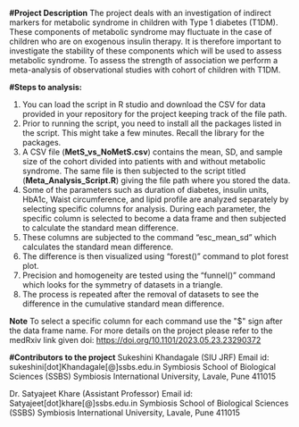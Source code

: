 **#Project Description**
The project deals with an investigation of indirect markers for metabolic syndrome in children with Type 1 diabetes (T1DM). These components of metabolic syndrome may fluctuate in the case of children who are on exogenous insulin therapy. It is therefore important to investigate the stability of these components which will be used to assess metabolic syndrome. To assess the strength of association we perform a meta-analysis of observational studies with cohort of children with T1DM.

**#Steps to analysis:**
1.	You can load the script in R studio and download the CSV for data provided in your repository for the project keeping track of the file path.
2.	Prior to running the script, you need to install all the packages listed in the script. This might take a few minutes. Recall the library for the packages.
3.	A CSV file (**MetS_vs_NoMetS.csv**) contains the mean, SD, and sample size of the cohort divided into patients with and without metabolic syndrome. The same file is then subjected to the script titled (**Meta_Analysis_Script.R**) giving the file path where you stored the data.
4.	Some of the parameters such as duration of diabetes, insulin units, HbA1c, Waist circumference, and lipid profile are analyzed separately by selecting specific columns for analysis. During each parameter, the specific column is selected to become a data frame and then subjected to calculate the standard mean difference.
5.	These columns are subjected to the command “esc_mean_sd” which calculates the standard mean difference.
6.	The difference is then visualized using “forest()” command to plot forest plot.
7.	Precision and homogeneity are tested using the “funnel()” command which looks for the symmetry of datasets in a triangle.
8.	The process is repeated after the removal of datasets to see the difference in the cumulative standard mean difference.

**Note** To select a specific column for each command use the "$" sign after the data frame name.
For more details on the project please refer to the medRxiv link given doi: https://doi.org/10.1101/2023.05.23.23290372

**#Contributors to the project** 
Sukeshini Khandagale (SIU JRF) 
Email id: sukeshini[dot]Khandagale[@]ssbs.edu.in
Symbiosis School of Biological Sciences (SSBS)
Symbiosis International University, Lavale, Pune 411015

Dr. Satyajeet Khare (Assistant Professor)
Email id: Satyajeet[dot]khare[@]ssbs.edu.in
Symbiosis School of Biological Sciences (SSBS)
Symbiosis International University, Lavale, Pune 411015
